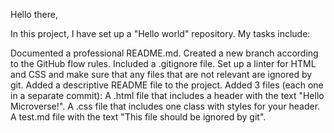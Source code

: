 Hello there,

In this project, I have set up a "Hello world" repository. My tasks include:

 Documented a professional README.md.
 Created a new branch according to the GitHub flow rules.
 Included a .gitignore file.
 Set up a linter for HTML and CSS and make sure that any files that are not relevant are ignored by git.
 Added a descriptive README file to the project.
 Added 3 files (each one in a separate commit):
A .html file that includes a header with the text "Hello Microverse!".
A .css file that includes one class with styles for your header.
A test.md file with the text "This file should be ignored by git".